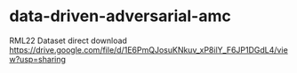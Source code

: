 # data-driven-adversarial-amc
RML22 Dataset direct download https://drive.google.com/file/d/1E6PmQJosuKNkuv_xP8ilY_F6JP1DGdL4/view?usp=sharing
